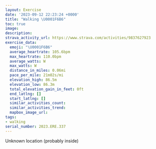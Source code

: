 ```yaml
---
layout: Exercise
date: '2023-09-12 22:23:24 +0000'
title: "Walking \U0001F6B6"
toc: true
image:
description:
strava_activity_url: https://www.strava.com/activities/9837627923
exercise_data:
  emoji: "\U0001F6B6"
  average_heartrate: 105.6bpm
  max_heartrate: 110.0bpm
  average_watts: W
  max_watts: W
  distance_in_miles: 0.06mi
  pace_per_mile: 21m02s/mi
  elevation_high: 86.5m
  elevation_low: 86.3m
  total_elevation_gain_in_feet: 0ft
  end_latlng: []
  start_latlng: []
  similar_activities_count:
  similar_activities_trend:
  mapbox_image_url:
tags:
- walking
serial_number: 2023.ERE.337
---
```

Unknown location (probably inside)
